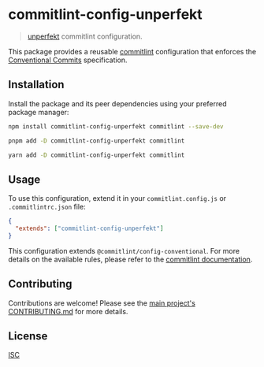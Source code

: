 # commitlint-config-unperfekt

> [unperfekt](httpss://github.com/unperfekt/unperfekt) commitlint configuration.

This package provides a reusable [commitlint](https://commitlint.js.org/) configuration that enforces the [Conventional Commits](https://www.conventionalcommits.org/) specification.

## Installation

Install the package and its peer dependencies using your preferred package manager:

```bash
npm install commitlint-config-unperfekt commitlint --save-dev
```

```bash
pnpm add -D commitlint-config-unperfekt commitlint
```

```bash
yarn add -D commitlint-config-unperfekt commitlint
```

## Usage

To use this configuration, extend it in your `commitlint.config.js` or `.commitlintrc.json` file:

```json
{
  "extends": ["commitlint-config-unperfekt"]
}
```

This configuration extends `@commitlint/config-conventional`. For more details on the available rules, please refer to the [commitlint documentation](https://commitlint.js.org/reference/rules).

## Contributing

Contributions are welcome! Please see the [main project's CONTRIBUTING.md](https://github.com/unperfekt/unperfekt/blob/main/CONTRIBUTING.md) for more details.

## License

[ISC](./LICENSE)
